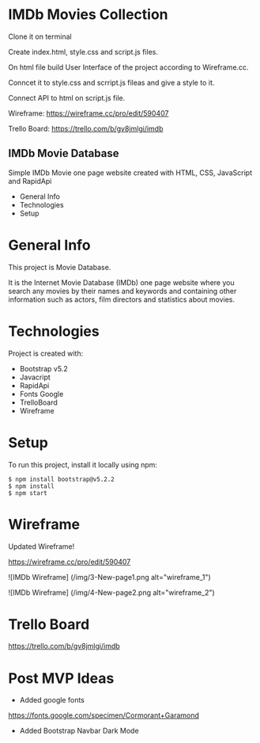 # IMDb Movies Collection

Clone it on terminal

Create index.html, style.css and script.js files.

On html file build User Interface of the project according to Wireframe.cc.

Conncet it to style.css and scrript.js fileas and give a style to it.

Connect API to html on script.js file.


Wireframe: https://wireframe.cc/pro/edit/590407

Trello Board: https://trello.com/b/gv8jmlgi/imdb

## IMDb Movie Database

Simple IMDb Movie one page website created with HTML, CSS, JavaScript and RapidApi

* General Info
* Technologies
* Setup

# General Info

This project is Movie Database.

It is the Internet Movie Database (IMDb) one page website where you search any movies by their names and keywords and containing other information such as actors, film directors and statistics about movies. 


# Technologies

Project is created with:

* Bootstrap v5.2
* Javacript
* RapidApi
* Fonts Google
* TrelloBoard
* Wireframe

# Setup

To run this project, install it locally using npm:

```
$ npm install bootstrap@v5.2.2
$ npm install
$ npm start
```

# Wireframe

Updated Wireframe!

https://wireframe.cc/pro/edit/590407

![IMDb Wireframe] (/img/3-New-page1.png alt="wireframe_1")

![IMDb Wireframe] (/img/4-New-page2.png alt="wireframe_2")


# Trello Board

https://trello.com/b/gv8jmlgi/imdb

# Post MVP Ideas

* Added google fonts

https://fonts.google.com/specimen/Cormorant+Garamond

* Added Bootstrap Navbar Dark Mode

